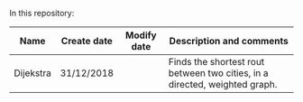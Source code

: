 In this repository:

|      Name      | Create date | Modify date |                                    Description and comments                                |
|----------------|:-----------:|:-----------:|--------------------------------------------------------------------------------------------|
|Dijekstra       |31/12/2018   |             |Finds the shortest rout between two cities, in a directed, weighted graph.
